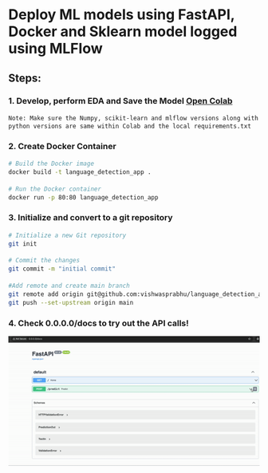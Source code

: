 # Deploy ML models using FastAPI, Docker and Sklearn model logged using MLFlow

## Steps:
### 1. Develop, perform EDA and Save the Model [Open Colab](https://colab.research.google.com/drive/1mUpaJymx4LLs0DeLzgfDH6cR-RGuPH0Q?usp=sharing)
```
Note: Make sure the Numpy, scikit-learn and mlflow versions along with python versions are same within Colab and the local requirements.txt
```

### 2. Create Docker Container

```bash
# Build the Docker image
docker build -t language_detection_app . 

# Run the Docker container
docker run -p 80:80 language_detection_app
```
### 3. Initialize and convert to a git repository
```bash
# Initialize a new Git repository
git init

# Commit the changes
git commit -m "initial commit"

#Add remote and create main branch
git remote add origin git@github.com:vishwasprabhu/language_detection_app.git
git push --set-upstream origin main 
```
### 4. Check 0.0.0.0/docs to try out the API calls!
![Fast API](./src/fastapi.gif)
